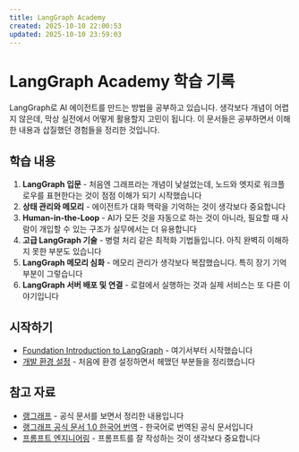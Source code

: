 ```yaml
---
title: LangGraph Academy
created: 2025-10-10 22:00:53
updated: 2025-10-10 23:59:03
---
```

# LangGraph Academy 학습 기록

LangGraph로 AI 에이전트를 만드는 방법을 공부하고 있습니다. 생각보다 개념이 어렵지 않은데, 막상 실전에서 어떻게 활용할지 고민이 됩니다. 이 문서들은 공부하면서 이해한 내용과 삽질했던 경험들을 정리한 것입니다.

## 학습 내용

1. **LangGraph 입문** - 처음엔 그래프라는 개념이 낯설었는데, 노드와 엣지로 워크플로우를 표현한다는 것이 점점 이해가 되기 시작했습니다
2. **상태 관리와 메모리** - 에이전트가 대화 맥락을 기억하는 것이 생각보다 중요합니다
3. **Human-in-the-Loop** - AI가 모든 것을 자동으로 하는 것이 아니라, 필요할 때 사람이 개입할 수 있는 구조가 실무에서는 더 유용합니다
4. **고급 LangGraph 기술** - 병렬 처리 같은 최적화 기법들입니다. 아직 완벽히 이해하지 못한 부분도 있습니다
5. **LangGraph 메모리 심화** - 메모리 관리가 생각보다 복잡했습니다. 특히 장기 기억 부분이 그렇습니다
6. **LangGraph 서버 배포 및 연결** - 로컬에서 실행하는 것과 실제 서비스는 또 다른 이야기입니다

## 시작하기

- [Foundation Introduction to LangGraph](Foundation%20Introduction%20to%20LangGraph.md) - 여기서부터 시작했습니다
- [개발 환경 설정](개발%20환경%20설정.md) - 처음에 환경 설정하면서 헤맸던 부분들을 정리했습니다

## 참고 자료

- [랭그래프](랭그래프/LangGraph.md) - 공식 문서를 보면서 정리한 내용입니다
- [랭그래프 공식 문서 1.0 한국어 번역](https://jeongsk.mintlify.app/ko/oss/langgraph/overview) - 한국어로 번역된 공식 문서입니다
- [프롬프트 엔지니어링](프롬프트%20엔지니어링/index.md) - 프롬프트를 잘 작성하는 것이 생각보다 중요합니다
